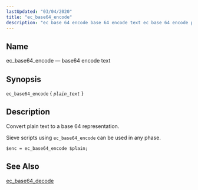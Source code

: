 ```yaml
---
lastUpdated: "03/04/2020"
title: "ec_base64_encode"
description: "ec base 64 encode base 64 encode text ec base 64 encode plain text Convert plain text to a base 64 representation Sieve scripts using ec base 64 encode can be used in any phase Example 16 27 ec base 64 encode example ec base 64 decode..."
---
```


<a name="sieve.ref.ec_base64_encode"></a> 
## Name

ec_base64_encode — base64 encode text

## Synopsis

`ec_base64_encode` { *`plain_text`* }

<a name="idp29191440"></a> 
## Description

Convert plain text to a base 64 representation.

Sieve scripts using `ec_base64_encode` can be used in any phase.

<a name="example.ec_base64"></a> 


`$enc = ec_base64_encode $plain;`
<a name="idp29196976"></a> 
## See Also

[ec_base64_decode](/momentum/3/3-reference/sieve-ref-ec-base-64-decode)